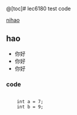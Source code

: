 @[toc]# lec6180 test code 


[nihao](https://www.jianshu.com/p/20e82ddb37cb)
## hao
  * 你好
  * 你好
  * 你好
### code
<pre><code>
    int a = 7;
    int b = 9;
</code></pre>


